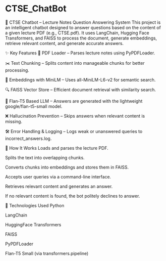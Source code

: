 # CTSE_ChatBot

📘 CTSE Chatbot – Lecture Notes Question Answering System
This project is an intelligent chatbot designed to answer questions based on the content of a given lecture PDF (e.g., CTSE.pdf). It uses LangChain, Hugging Face Transformers, and FAISS to process the document, generate embeddings, retrieve relevant content, and generate accurate answers.

✨ Key Features
📄 PDF Loader – Parses lecture notes using PyPDFLoader.

✂️ Text Chunking – Splits content into manageable chunks for better processing.

🧠 Embeddings with MiniLM – Uses all-MiniLM-L6-v2 for semantic search.

🔍 FAISS Vector Store – Efficient document retrieval with similarity search.

💬 Flan-T5 Based LLM – Answers are generated with the lightweight google/flan-t5-small model.

❌ Hallucination Prevention – Skips answers when relevant content is missing.

🛠️ Error Handling & Logging – Logs weak or unanswered queries to incorrect_answers.log.

🧪 How It Works
Loads and parses the lecture PDF.

Splits the text into overlapping chunks.

Converts chunks into embeddings and stores them in FAISS.

Accepts user queries via a command-line interface.

Retrieves relevant content and generates an answer.

If no relevant content is found, the bot politely declines to answer.

🚀 Technologies Used
Python

LangChain

HuggingFace Transformers

FAISS

PyPDFLoader

Flan-T5 Small (via transformers.pipeline)
